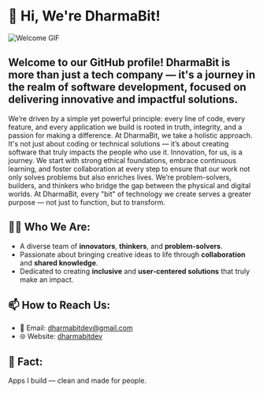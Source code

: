 # 👋 Hi, We're DharmaBit! 

![Welcome GIF](https://media.giphy.com/media/FcDeFtVLMx0V8gHCPa/giphy.gif) 

## Welcome to our GitHub profile! DharmaBit is more than just a tech company — it's a journey in the realm of software development, focused on delivering innovative and impactful solutions.

We’re driven by a simple yet powerful principle: every line of code, every feature, and every application we build is rooted in truth, integrity, and a passion for making a difference. At DharmaBit, we take a holistic approach. 
It's not just about coding or technical solutions — it’s about creating software that truly impacts the people who use it. Innovation, for us, is a journey. We start with strong ethical foundations, embrace continuous learning, and foster collaboration at every step to ensure that our work not only solves problems but also enriches lives.
We’re problem-solvers, builders, and thinkers who bridge the gap between the physical and digital worlds. At DharmaBit, every "bit" of technology we create serves a greater purpose — not just to function, but to transform. 

## 🧑‍💻 Who We Are:
- A diverse team of **innovators**, **thinkers**, and **problem-solvers**.
- Passionate about bringing creative ideas to life through **collaboration** and **shared knowledge**.
- Dedicated to creating **inclusive** and **user-centered solutions** that truly make an impact. 

## 📫 How to Reach Us:
- 📧 Email: dharmabitdev@gmail.com
- 🌐 Website: [dharmabitdev](https://dharmabit.pages.dev/)

## 🎯 Fact: 
Apps I build — clean and made for people.
